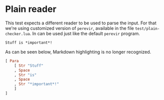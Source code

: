 # Plain reader

This test expects a different reader to be used to parse the
input. For that we're using customized version of `perevir`,
available in the file `test/plain-checker.lua`. In can be used
just like the default `perevir` program.

``` {#input}
Stuff is *important*!
```

As can be seen below, Markdown highlighting is no longer
recognized.

``` haskell {#output}
[ Para
    [ Str "Stuff"
    , Space
    , Str "is"
    , Space
    , Str "*important*!"
    ]
]
```
